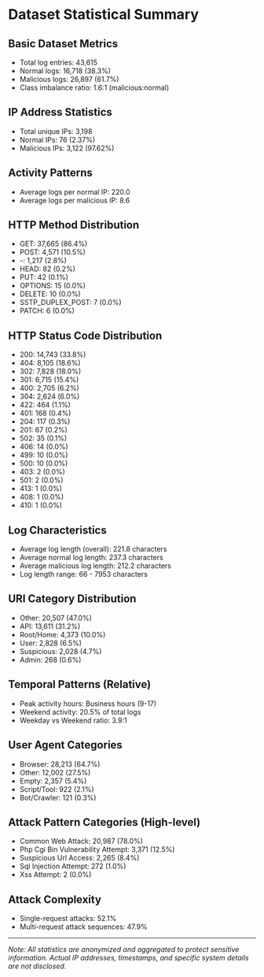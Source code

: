 # Dataset Statistical Summary

## Basic Dataset Metrics

- Total log entries: 43,615
- Normal logs: 16,718 (38.3%)
- Malicious logs: 26,897 (61.7%)
- Class imbalance ratio: 1.6:1 (malicious:normal)

## IP Address Statistics
- Total unique IPs: 3,198
- Normal IPs: 76 (2.37%)
- Malicious IPs: 3,122 (97.62%)

## Activity Patterns

- Average logs per normal IP: 220.0
- Average logs per malicious IP: 8.6

## HTTP Method Distribution
- GET: 37,665 (86.4%)
- POST: 4,571 (10.5%)
- -: 1,217 (2.8%)
- HEAD: 82 (0.2%)
- PUT: 42 (0.1%)
- OPTIONS: 15 (0.0%)
- DELETE: 10 (0.0%)
- SSTP_DUPLEX_POST: 7 (0.0%)
- PATCH: 6 (0.0%)

## HTTP Status Code Distribution
- 200: 14,743 (33.8%)
- 404: 8,105 (18.6%)
- 302: 7,828 (18.0%)
- 301: 6,715 (15.4%)
- 400: 2,705 (6.2%)
- 304: 2,624 (6.0%)
- 422: 464 (1.1%)
- 401: 168 (0.4%)
- 204: 117 (0.3%)
- 201: 67 (0.2%)
- 502: 35 (0.1%)
- 406: 14 (0.0%)
- 499: 10 (0.0%)
- 500: 10 (0.0%)
- 403: 2 (0.0%)
- 501: 2 (0.0%)
- 413: 1 (0.0%)
- 408: 1 (0.0%)
- 410: 1 (0.0%)

## Log Characteristics
- Average log length (overall): 221.8 characters
- Average normal log length: 237.3 characters  
- Average malicious log length: 212.2 characters
- Log length range: 66 - 7953 characters

## URI Category Distribution
- Other: 20,507 (47.0%)
- API: 13,611 (31.2%)
- Root/Home: 4,373 (10.0%)
- User: 2,828 (6.5%)
- Suspicious: 2,028 (4.7%)
- Admin: 268 (0.6%)

## Temporal Patterns (Relative)
- Peak activity hours: Business hours (9-17)
- Weekend activity: 20.5% of total logs
- Weekday vs Weekend ratio: 3.9:1

## User Agent Categories
- Browser: 28,213 (64.7%)
- Other: 12,002 (27.5%)
- Empty: 2,357 (5.4%)
- Script/Tool: 922 (2.1%)
- Bot/Crawler: 121 (0.3%)

## Attack Pattern Categories (High-level)
- Common Web Attack: 20,987 (78.0%)
- Php Cgi Bin Vulnerability Attempt: 3,371 (12.5%)
- Suspicious Url Access: 2,265 (8.4%)
- Sql Injection Attempt: 272 (1.0%)
- Xss Attempt: 2 (0.0%)

## Attack Complexity
- Single-request attacks: 52.1%
- Multi-request attack sequences: 47.9%

---
*Note: All statistics are anonymized and aggregated to protect sensitive information. 
Actual IP addresses, timestamps, and specific system details are not disclosed.*
